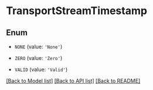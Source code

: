 # TransportStreamTimestamp


## Enum

* `NONE` (value: `'None'`)

* `ZERO` (value: `'Zero'`)

* `VALID` (value: `'Valid'`)

[[Back to Model list]](README.md#documentation-for-models) [[Back to API list]](README.md#documentation-for-api-endpoints) [[Back to README]](README.md)


